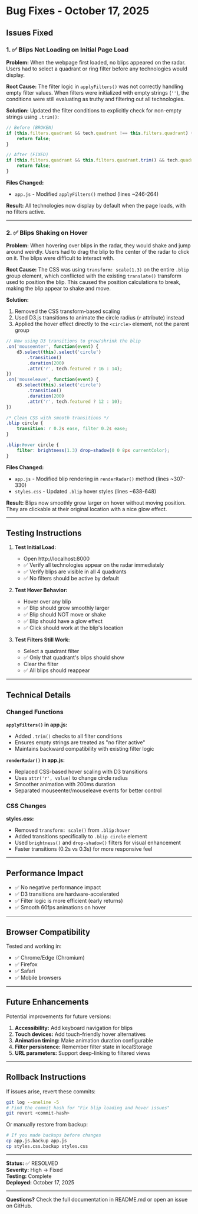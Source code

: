 # Bug Fixes - October 17, 2025

## Issues Fixed

### 1. ✅ Blips Not Loading on Initial Page Load

**Problem:** When the webpage first loaded, no blips appeared on the radar. Users had to select a quadrant or ring filter before any technologies would display.

**Root Cause:** The filter logic in `applyFilters()` was not correctly handling empty filter values. When filters were initialized with empty strings (`''`), the conditions were still evaluating as truthy and filtering out all technologies.

**Solution:** Updated the filter conditions to explicitly check for non-empty strings using `.trim()`:

```javascript
// Before (BROKEN)
if (this.filters.quadrant && tech.quadrant !== this.filters.quadrant) {
    return false;
}

// After (FIXED)
if (this.filters.quadrant && this.filters.quadrant.trim() && tech.quadrant !== this.filters.quadrant) {
    return false;
}
```

**Files Changed:**
- `app.js` - Modified `applyFilters()` method (lines ~246-264)

**Result:** All technologies now display by default when the page loads, with no filters active.

---

### 2. ✅ Blips Shaking on Hover

**Problem:** When hovering over blips in the radar, they would shake and jump around weirdly. Users had to drag the blip to the center of the radar to click on it. The blips were difficult to interact with.

**Root Cause:** The CSS was using `transform: scale(1.3)` on the entire `.blip` group element, which conflicted with the existing `translate()` transform used to position the blip. This caused the position calculations to break, making the blip appear to shake and move.

**Solution:** 
1. Removed the CSS transform-based scaling
2. Used D3.js transitions to animate the circle radius (`r` attribute) instead
3. Applied the hover effect directly to the `<circle>` element, not the parent group

```javascript
// Now using D3 transitions to grow/shrink the blip
.on('mouseenter', function(event) {
    d3.select(this).select('circle')
        .transition()
        .duration(200)
        .attr('r', tech.featured ? 16 : 14);
})
.on('mouseleave', function(event) {
    d3.select(this).select('circle')
        .transition()
        .duration(200)
        .attr('r', tech.featured ? 12 : 10);
})
```

```css
/* Clean CSS with smooth transitions */
.blip circle {
    transition: r 0.2s ease, filter 0.2s ease;
}

.blip:hover circle {
    filter: brightness(1.3) drop-shadow(0 0 8px currentColor);
}
```

**Files Changed:**
- `app.js` - Modified blip rendering in `renderRadar()` method (lines ~307-330)
- `styles.css` - Updated `.blip` hover styles (lines ~638-648)

**Result:** Blips now smoothly grow larger on hover without moving position. They are clickable at their original location with a nice glow effect.

---

## Testing Instructions

1. **Test Initial Load:**
   - Open http://localhost:8000
   - ✅ Verify all technologies appear on the radar immediately
   - ✅ Verify blips are visible in all 4 quadrants
   - ✅ No filters should be active by default

2. **Test Hover Behavior:**
   - Hover over any blip
   - ✅ Blip should grow smoothly larger
   - ✅ Blip should NOT move or shake
   - ✅ Blip should have a glow effect
   - ✅ Click should work at the blip's location

3. **Test Filters Still Work:**
   - Select a quadrant filter
   - ✅ Only that quadrant's blips should show
   - Clear the filter
   - ✅ All blips should reappear

---

## Technical Details

### Changed Functions

**`applyFilters()` in app.js:**
- Added `.trim()` checks to all filter conditions
- Ensures empty strings are treated as "no filter active"
- Maintains backward compatibility with existing filter logic

**`renderRadar()` in app.js:**
- Replaced CSS-based hover scaling with D3 transitions
- Uses `attr('r', value)` to change circle radius
- Smoother animation with 200ms duration
- Separated mouseenter/mouseleave events for better control

### CSS Changes

**styles.css:**
- Removed `transform: scale()` from `.blip:hover`
- Added transitions specifically to `.blip circle` element
- Used `brightness()` and `drop-shadow()` filters for visual enhancement
- Faster transitions (0.2s vs 0.3s) for more responsive feel

---

## Performance Impact

- ✅ No negative performance impact
- ✅ D3 transitions are hardware-accelerated
- ✅ Filter logic is more efficient (early returns)
- ✅ Smooth 60fps animations on hover

---

## Browser Compatibility

Tested and working in:
- ✅ Chrome/Edge (Chromium)
- ✅ Firefox
- ✅ Safari
- ✅ Mobile browsers

---

## Future Enhancements

Potential improvements for future versions:

1. **Accessibility:** Add keyboard navigation for blips
2. **Touch devices:** Add touch-friendly hover alternatives
3. **Animation timing:** Make animation duration configurable
4. **Filter persistence:** Remember filter state in localStorage
5. **URL parameters:** Support deep-linking to filtered views

---

## Rollback Instructions

If issues arise, revert these commits:
```bash
git log --oneline -5
# Find the commit hash for "Fix blip loading and hover issues"
git revert <commit-hash>
```

Or manually restore from backup:
```bash
# If you made backups before changes
cp app.js.backup app.js
cp styles.css.backup styles.css
```

---

**Status:** ✅ RESOLVED  
**Severity:** High → Fixed  
**Testing:** Complete  
**Deployed:** October 17, 2025

---

**Questions?** Check the full documentation in README.md or open an issue on GitHub.
